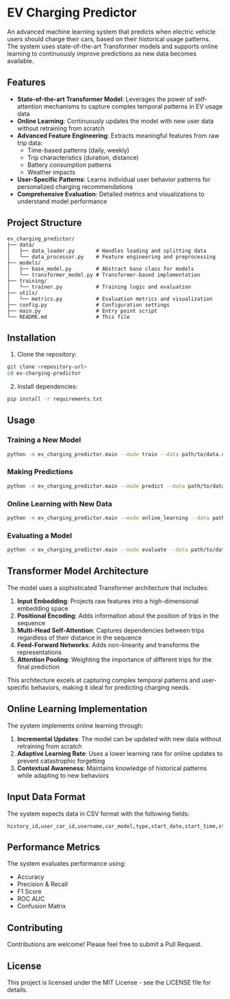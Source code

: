 # EV Charging Predictor

An advanced machine learning system that predicts when electric vehicle users should charge their cars, based on their historical usage patterns. The system uses state-of-the-art Transformer models and supports online learning to continuously improve predictions as new data becomes available.

## Features

- **State-of-the-art Transformer Model**: Leverages the power of self-attention mechanisms to capture complex temporal patterns in EV usage data
- **Online Learning**: Continuously updates the model with new user data without retraining from scratch
- **Advanced Feature Engineering**: Extracts meaningful features from raw trip data:
  - Time-based patterns (daily, weekly)
  - Trip characteristics (duration, distance)
  - Battery consumption patterns
  - Weather impacts
- **User-Specific Patterns**: Learns individual user behavior patterns for personalized charging recommendations
- **Comprehensive Evaluation**: Detailed metrics and visualizations to understand model performance

## Project Structure

```
ev_charging_predictor/
├── data/
│   ├── data_loader.py       # Handles loading and splitting data
│   └── data_processor.py    # Feature engineering and preprocessing
├── models/
│   ├── base_model.py        # Abstract base class for models
│   └── transformer_model.py # Transformer-based implementation
├── training/
│   └── trainer.py           # Training logic and evaluation
├── utils/
│   └── metrics.py           # Evaluation metrics and visualization
├── config.py                # Configuration settings
├── main.py                  # Entry point script
└── README.md                # This file
```

## Installation

1. Clone the repository:
```bash
git clone <repository-url>
cd ev-charging-predictor
```

2. Install dependencies:
```bash
pip install -r requirements.txt
```

## Usage

### Training a New Model

```bash
python -m ev_charging_predictor.main --mode train --data path/to/data.csv --model_path models/ --epochs 20
```

### Making Predictions

```bash
python -m ev_charging_predictor.main --mode predict --data path/to/data.csv --model_path models/ev_charging_model.pt
```

### Online Learning with New Data

```bash
python -m ev_charging_predictor.main --mode online_learning --data path/to/original_data.csv --model_path models/ev_charging_model.pt --new_data path/to/new_data.csv
```

### Evaluating a Model

```bash
python -m ev_charging_predictor.main --mode evaluate --data path/to/data.csv --model_path models/ev_charging_model.pt
```

## Transformer Model Architecture

The model uses a sophisticated Transformer architecture that includes:

1. **Input Embedding**: Projects raw features into a high-dimensional embedding space
2. **Positional Encoding**: Adds information about the position of trips in the sequence
3. **Multi-Head Self-Attention**: Captures dependencies between trips regardless of their distance in the sequence
4. **Feed-Forward Networks**: Adds non-linearity and transforms the representations
5. **Attention Pooling**: Weighting the importance of different trips for the final prediction

This architecture excels at capturing complex temporal patterns and user-specific behaviors, making it ideal for predicting charging needs.

## Online Learning Implementation

The system implements online learning through:

1. **Incremental Updates**: The model can be updated with new data without retraining from scratch
2. **Adaptive Learning Rate**: Uses a lower learning rate for online updates to prevent catastrophic forgetting
3. **Contextual Awareness**: Maintains knowledge of historical patterns while adapting to new behaviors

## Input Data Format

The system expects data in CSV format with the following fields:

```
history_id,user_car_id,username,car_model,type,start_date,start_time,start_location_latitude,start_location_longitude,end_date,end_time,end_location_latitude,end_location_longitude,weather,paid,end_battery_level
```

## Performance Metrics

The system evaluates performance using:

- Accuracy
- Precision & Recall
- F1 Score
- ROC AUC
- Confusion Matrix

## Contributing

Contributions are welcome! Please feel free to submit a Pull Request.

## License

This project is licensed under the MIT License - see the LICENSE file for details. 